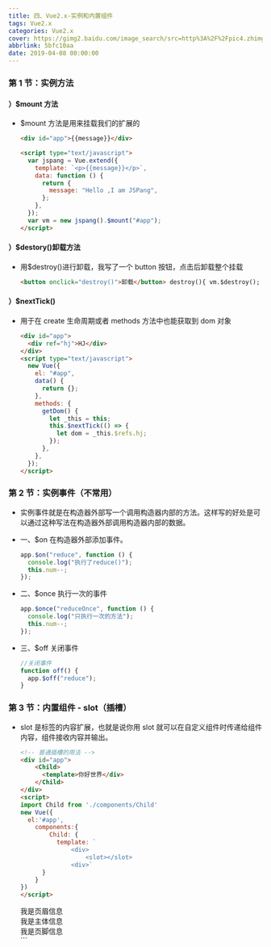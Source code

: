 ```yaml
---
title: 四、Vue2.x-实例和内置组件
tags: Vue2.x
categories: Vue2.x
cover: https://gimg2.baidu.com/image_search/src=http%3A%2F%2Fpic4.zhimg.com%2Fv2-db7221c0d7ca752b2f88d7ca94939976_1440w.jpg&refer=http%3A%2F%2Fpic4.zhimg.com&app=2002&size=f9999,10000&q=a80&n=0&g=0n&fmt=jpeg?sec=1645531271&t=ee378fdaea2d7c5a65a295534e38d247
abbrlink: 5bfc10aa
date: 2019-04-08 00:00:00
---
```


### 第 1 节：实例方法

#### ）$mount 方法

- $mount 方法是用来挂载我们的扩展的

  ```html
  <div id="app">{{message}}</div>

  <script type="text/javascript">
    var jspang = Vue.extend({
      template: `<p>{{message}}</p>`,
      data: function () {
        return {
          message: "Hello ,I am JSPang",
        };
      },
    });
    var vm = new jspang().$mount("#app");
  </script>
  ```

#### ）$destory()卸载方法

- 用$destroy()进行卸载，我写了一个 button 按钮，点击后卸载整个挂载

  ```html
  <button onclick="destroy()">卸载</button> destroy(){ vm.$destroy(); }
  ```

#### ）$nextTick()

- 用于在 create 生命周期或者 methods 方法中也能获取到 dom 对象

  ```html
  <div id="app">
    <div ref="hj">HJ</div>
  </div>
  <script type="text/javascript">
    new Vue({
      el: "#app",
      data() {
        return {};
      },
      methods: {
        getDom() {
          let _this = this;
          this.$nextTick(() => {
            let dom = _this.$refs.hj;
          });
        },
      },
    });
  </script>
  ```

### 第 2 节：实例事件（不常用）

- 实例事件就是在构造器外部写一个调用构造器内部的方法。这样写的好处是可以通过这种写法在构造器外部调用构造器内部的数据。

- 一、$on 在构造器外部添加事件。

  ```javascript
  app.$on("reduce", function () {
    console.log("执行了reduce()");
    this.num--;
  });
  ```

- 二、$once 执行一次的事件

  ```javascript
  app.$once("reduceOnce", function () {
    console.log("只执行一次的方法");
    this.num--;
  });
  ```

- 三、$off 关闭事件

  ```javascript
  //关闭事件
  function off() {
    app.$off("reduce");
  }
  ```

### 第 3 节：内置组件 - slot（插槽）

- slot 是标签的内容扩展，也就是说你用 slot 就可以在自定义组件时传递给组件内容，组件接收内容并输出。

  ```html
  <!-- 普通插槽的用法 -->
  <div id="app">
      <Child>
      	<template>你好世界</div>
      </Child>
  </div>
  <script>
  import Child from './components/Child'
  new Vue({
  	el:'#app',
      components:{
          Child: {
          	template: `
  				<div>
  					<slot></slot>
  				<div>`
      	}
      }
  })
  </script>
  ```


  <!-- 具名插槽的用法 -->
  <div id="app">
      <Child>
      	<div slot="head">我是页眉信息</div>
          <div slot="body">我是主体信息</div>
          <div slot="foot">我是页脚信息</div>
      </Child>
  </div>
  <script>
  import Child from './components/Child'
  new Vue({
  	el:'#app',
      components:{
          Child: {
          	template: `
  				<div>
  					<slot name="head"></slot>
  					<slot name="body"></slot>
  					<slot name="foot"></slot>
  				<div>`
      	}
      }
  })
  </script>
  ```

  ```